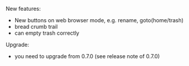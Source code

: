 New features:

  * New buttons on web browser mode, e.g. rename, goto(home/trash)
  * bread crumb trail
  * can empty trash correctly

Upgrade:

  * you need to upgrade from 0.7.0 (see release note of 0.7.0)